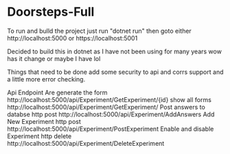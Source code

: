 # Doorsteps-Full


To run and bulld the project just run "dotnet run"
then goto either http://localhost:5000 or https://localhost:5001

Decided to build this in dotnet as I have not been using for many years wow has it change or maybe I have lol 

Things that need to be done add some security to api and corrs support and a little more error checking.

Api Endpoint Are
generate the form
http://localhost:5000/api/Experiment/GetExperiment/{id}
show all forms
http://localhost:5000/api/Experiment/GetExperiment/
Post answers to databse
http post
http://localhost:5000/api/Experiment/AddAnswers
Add New Experiment
http post
http://localhost:5000/api/Experiment/PostExperiment
Enable and disable Experiment
http delete
http://localhost:5000/api/Experiment/DeleteExperiment

